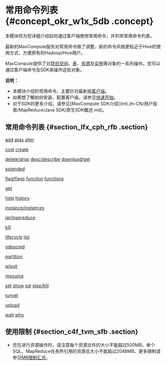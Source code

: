 # 常用命令列表 {#concept_okr_w1x_5db .concept}

本模块将为您详细介绍如何通过客户端使用常用命令，并列举常用命令列表。

最新的MaxCompute服务对常用命令做了调整，新的命令风格更贴近于Hive的使用方式，方便原有的Hadoop/Hive用户。

MaxCompute提供了对[项目空间](intl.zh-CN/用户指南/常用命令/项目空间操作.md#)、[表](intl.zh-CN/用户指南/常用命令/表操作.md#)、[资源](intl.zh-CN/用户指南/常用命令/资源操作.md#)及[实例](intl.zh-CN/用户指南/常用命令/实例操作.md#)等对象的一系列操作。您可以通过客户端命令及SDK来操作这些对象。

**说明：** 

-   本模块介绍的常用命令，主要针对最新版[客户端](../../../../../intl.zh-CN/工具及下载/客户端.md#)。
-   如果想了解如何安装、配置客户端，请参见[快速开始](../../../../../intl.zh-CN/准备工作/安装并配置客户端.md)。
-   对于SDK的更多介绍，请参见[MaxCompute SDK介绍](intl.zh-CN/用户指南/MapReduce/Java SDK/原生SDK概述.md)。

## 常用命令列表 {#section_lfx_cph_rfb .section}

[add](intl.zh-CN/用户指南/常用命令/资源操作.md#section_lqp_41f_vdb) [alias](intl.zh-CN/用户指南/常用命令/其他操作.md#section_kcp_t2f_vdb) [alter](intl.zh-CN/用户指南/SQL/DDL语句/表操作.md#section_k4t_2w1_wdb)

[cost](intl.zh-CN/用户指南/常用命令/其他操作.md#section_xm2_sgf_vdb) [create](intl.zh-CN/用户指南/常用命令/表操作.md#section_wpz_zk2_vdb)

[delete/drop](intl.zh-CN/用户指南/常用命令/资源操作.md#section_nbx_kbf_vdb) [desc/describe](intl.zh-CN/用户指南/常用命令/实例操作.md#section_a1l_fz2_vdb) [download/get](intl.zh-CN/用户指南/常用命令/资源操作.md#section_il1_rbf_vdb)

[extended](intl.zh-CN/用户指南/常用命令/表操作.md#section_lln_ql2_vdb)

[flag/flags](intl.zh-CN/用户指南/常用命令/Set操作.md#section_ft4_jff_vdb) [function](intl.zh-CN/用户指南/常用命令/函数操作.md#) [functions](intl.zh-CN/用户指南/常用命令/函数操作.md#section_o2r_42f_vdb)

[get](intl.zh-CN/用户指南/常用命令/资源操作.md#section_il1_rbf_vdb)

[help](../../../../../intl.zh-CN/工具及下载/客户端.md#section_p5h_41x_5db) [history](intl.zh-CN/用户指南/数据上传下载/Tunnel命令操作.md#section_wzb_xxf_vdb)

[instance/instances](intl.zh-CN/用户指南/常用命令/实例操作.md#)

[jar/mapreduce](intl.zh-CN/用户指南/MapReduce/功能介绍/作业提交.md#)

[kill](intl.zh-CN/用户指南/常用命令/实例操作.md#section_apd_ty2_vdb)

[lifecycle](intl.zh-CN/用户指南/SQL/DDL语句/生命周期操作.md#) [list](intl.zh-CN/用户指南/常用命令/资源操作.md#section_t5b_mbf_vdb)

[odpscmd](../../../../../intl.zh-CN/工具及下载/客户端.md#section_u5h_41x_5db)

[partition](intl.zh-CN/用户指南/常用命令/表操作.md#section_bwc_bv2_vdb)

[q/quit](../../../../../intl.zh-CN/工具及下载/客户端.md#section_ovh_41x_5db)

[resource](intl.zh-CN/用户指南/常用命令/资源操作.md#)

[set](intl.zh-CN/用户指南/常用命令/Set操作.md#section_pqs_bff_vdb) [show](intl.zh-CN/用户指南/常用命令/其他操作.md#section_ft4_jff_vdb) [sql](intl.zh-CN/用户指南/常用命令/其他操作.md#section_xm2_sgf_vdb) [stop/kill](intl.zh-CN/用户指南/常用命令/实例操作.md#section_apd_ty2_vdb)

[tunnel](intl.zh-CN/用户指南/数据上传下载/Tunnel命令操作.md#)

[upload](intl.zh-CN/用户指南/数据上传下载/Tunnel命令操作.md#ul_ics_btf_vdb)

[wait](intl.zh-CN/用户指南/常用命令/实例操作.md#section_llj_zz2_vdb) [who](intl.zh-CN/安全指南/安全功能详解/安全相关语句汇总/项目空间的权限管理.md#table_hw5_wj1_wdb)

## 使用限制 {#section_c4f_tvm_sfb .section}

-   您在进行资源操作时，请注意每个资源文件的大小不能超过500MB，单个SQL、MapReduce任务所引用的资源总大小不能超过2048MB，更多限制请参见[MR限制汇总](intl.zh-CN/用户指南/MapReduce/MR限制项汇总.md#)。

